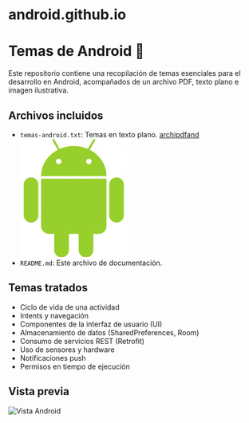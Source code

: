 # android.github.io

# Temas de Android 📱

Este repositorio contiene una recopilación de temas esenciales para el desarrollo en Android, acompañados de un archivo PDF, texto plano e imagen ilustrativa.

## Archivos incluidos

- `temas-android.txt`: Temas en texto plano.
  [archipdfand](https://github.com/321030383/android.github.io/blob/main/AndroidIntro.pdf)
 ![imagen1](https://github.com/321030383/android.github.io/blob/main/i.jpeg)
- `README.md`: Este archivo de documentación.

## Temas tratados

- Ciclo de vida de una actividad
- Intents y navegación
- Componentes de la interfaz de usuario (UI)
- Almacenamiento de datos (SharedPreferences, Room)
- Consumo de servicios REST (Retrofit)
- Uso de sensores y hardware
- Notificaciones push
- Permisos en tiempo de ejecución

## Vista previa

![Vista Android](./imagen-android.png)

